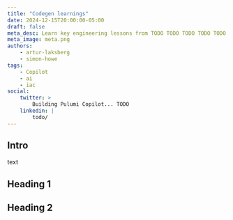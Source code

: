 ```yaml
---
title: "Codegen learnings"
date: 2024-12-15T20:00:00-05:00
draft: false
meta_desc: Learn key engineering lessons from TODO TODO TODO TODO TODO TODO TODO TODO TODO TODO TODO TODO TODO TODO 
meta_image: meta.png
authors:
    - artur-laksberg
    - simon-howe
tags:
    - Copilot
    - ai
    - iac
social:
    twitter: > 
        Building Pulumi Copilot... TODO
    linkedin: |
        todo/
---
```

## Intro

text

<!--more-->

## Heading 1

## Heading 2
